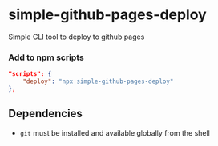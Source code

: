 # simple-github-pages-deploy
Simple CLI tool to deploy to github pages


### Add to npm scripts
```json
"scripts": {
    "deploy": "npx simple-github-pages-deploy"
},
```


## Dependencies
- `git` must be installed and available globally from the shell